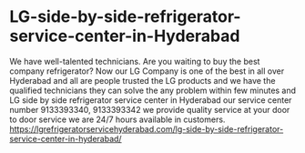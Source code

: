 # LG-side-by-side-refrigerator-service-center-in-Hyderabad
We have well-talented technicians. Are you waiting to buy the best company refrigerator? Now our LG Company is one of the best in all over Hyderabad and all are people trusted the LG products and we have the qualified technicians they can solve the any problem within few minutes and LG side by side refrigerator service center in Hyderabad our service center number 9133393340, 9133393342 we provide quality service at your door to door service we are 24/7 hours available in customers. https://lgrefrigeratorservicehyderabad.com/lg-side-by-side-refrigerator-service-center-in-hyderabad/  
